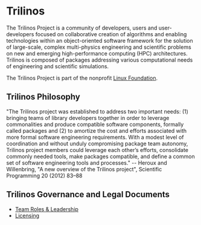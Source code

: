 # Trilinos

The Trilinos Project is a community of developers, users and
user-developers focused on collaborative creation of algorithms and
enabling technologies within an object-oriented software framework
for the solution of large-scale, complex multi-physics engineering
and scientific problems on new and emerging high-performance computing
(HPC) architectures.  Trilinos is composed of packages addressing
various computational needs of engineering and scientific simulations.

The Trilinos Project is part of the nonprofit [Linux Foundation](https://linuxfoundation.org).

## Trilinos Philosophy

"The Trilinos project was established to address two important
needs: (1) bringing teams of library developers together in order
to leverage commonalities and produce compatible software components,
formally called packages and (2) to amortize the cost and efforts
associated with more formal software engineering requirements. With
a modest level of coordination and without unduly compromising
package team autonomy, Trilinos project members could leverage each
other’s efforts, consolidate commonly needed tools, make packages
compatible, and define a common set of software engineering tools
and processes."  -- Heroux and Willenbring, "A new overview of the
Trilinos project", Scientific Programming 20 (2012) 83–88 

## Trilinos Governance and Legal Documents

* [Team Roles & Leadership](GOVERNANCE.md)
* [Licensing](LICENSE)
